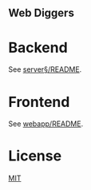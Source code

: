 Web Diggers
---


# Backend

See [server§/README](server/README.md).

# Frontend

See [webapp/README](webapp/README.md).



# License

[MIT](LICENSE)
